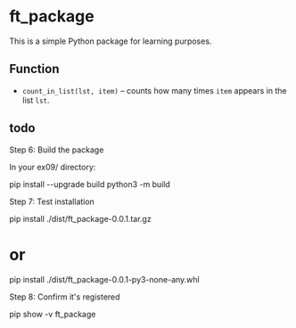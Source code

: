 # ft_package

This is a simple Python package for learning purposes.

## Function

- `count_in_list(lst, item)` – counts how many times `item` appears in the list `lst`.

## todo

 Step 6: Build the package

In your ex09/ directory:

pip install --upgrade build
python3 -m build

 Step 7: Test installation

pip install ./dist/ft_package-0.0.1.tar.gz
# or
pip install ./dist/ft_package-0.0.1-py3-none-any.whl

Step 8: Confirm it's registered

pip show -v ft_package
